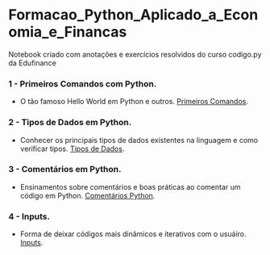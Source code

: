 # Formacao_Python_Aplicado_a_Economia_e_Financas
 Notebook criado com anotações e exercícios resolvidos do curso codigo.py da Edufinance

### 1 - Primeiros Comandos com Python.
- O tão famoso Hello World em Python e outros. [Primeiros Comandos](https://github.com/leandromad/Formacao_Python_Aplicado_a_Economia_e_Financas/blob/main/Primeiros%20Comandos.ipynb).


### 2 - Tipos de Dados em Python.
- Conhecer os principais tipos de dados existentes na linguagem e como verificar tipos. [Tipos de Dados](https://github.com/leandromad/Formacao_Python_Aplicado_a_Economia_e_Financas/blob/main/Tipos%20de%20dados%20no%20Python.ipynb).


### 3 - Comentários em Python.
- Ensinamentos sobre comentários e boas práticas ao comentar um código em Python. [Comentários Python](https://github.com/leandromad/Formacao_Python_Aplicado_a_Economia_e_Financas/blob/main/Coment%C3%A1rios%20em%20Python%20(Boas%20Pr%C3%A1ticas).ipynb).


### 4 - Inputs.
- Forma de deixar códigos mais dinâmicos e iterativos com o usuáiro. [Inputs](https://github.com/leandromad/Formacao_Python_Aplicado_a_Economia_e_Financas/blob/main/Input.ipynb).
